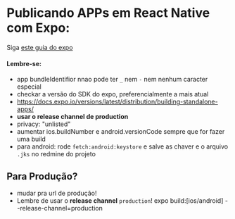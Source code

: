 # Publicando APPs em React Native com Expo:

Siga [este guia do expo](https://docs.expo.io/distribution/app-stores/)

#### Lembre-se:
- app bundleIdentifior nnao pode ter `_` nem `-` nem nenhum caracter especial
- checkar a versão do SDK do expo, preferencialmente a mais atual
- https://docs.expo.io/versions/latest/distribution/building-standalone-apps/
- **usar o release channel de production**
- privacy: "unlisted"
- aumentar ios.buildNumber e android.versionCode sempre que for fazer uma build
- para android: rode `fetch:android:keystore` e salve as chaver e o arquivo `.jks` no redmine do projeto

## Para Produção?
- mudar pra url de produção!
- Lembre de usar o **release channel** `production`!
    expo build:[ios/android] --release-channel=production

